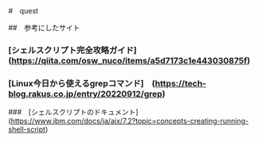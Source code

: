 #　quest

##　参考にしたサイト
### [シェルスクリプト完全攻略ガイド]　(https://qiita.com/osw_nuco/items/a5d7173c1e443030875f)

### [Linux今日から使えるgrepコマンド]　(https://tech-blog.rakus.co.jp/entry/20220912/grep)

###　[シェルスクリプトのドキュメント]　(https://www.ibm.com/docs/ja/aix/7.2?topic=concepts-creating-running-shell-script)
